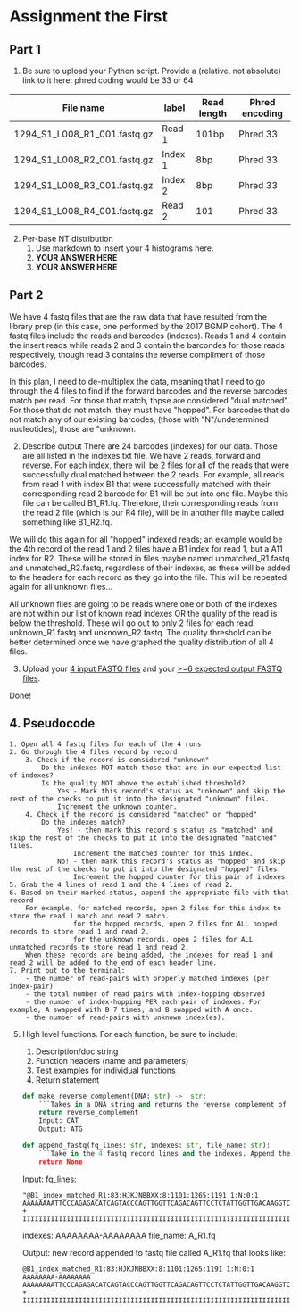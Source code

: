 # Assignment the First

## Part 1
1. Be sure to upload your Python script. Provide a (relative, not absolute) link to it here:
phred coding would be 33 or 64

| File name | label | Read length | Phred encoding |
|---|---|---|---|
| 1294_S1_L008_R1_001.fastq.gz |Read 1|101bp|Phred 33|
| 1294_S1_L008_R2_001.fastq.gz |Index 1|8bp|Phred 33|
| 1294_S1_L008_R3_001.fastq.gz |Index 2|8bp|Phred 33|
| 1294_S1_L008_R4_001.fastq.gz |Read 2|101|Phred 33|

2. Per-base NT distribution
    1. Use markdown to insert your 4 histograms here.
    2. **YOUR ANSWER HERE**
    3. **YOUR ANSWER HERE**
    
## Part 2
We have 4 fastq files that are the raw data that have resulted from the library prep (in this case, one performed by the 2017 BGMP cohort). The 4 fastq files include the reads and barcodes (indexes). Reads 1 and 4 contain the insert reads while reads 2 and 3 contain the barcondes for those reads respectively, though read 3 contains the reverse compliment of those barcodes. 

In this plan, I need to de-multiplex the data, meaning that I need to go through the 4 files to find if the forward barcodes and the reverse barcodes match per read. For those that match, thpse are considered  "dual matched". For those that do not match, they must have "hopped". For barcodes that do not match any of our existing barcodes, (those with "N"/undetermined nucleotides), those are "unknown. 

2. Describe output
There are 24 barcodes (indexes) for our data. Those are all listed in the indexes.txt file. We have 2 reads, forward and reverse. For each index, there will be 2 files for all of the reads that were successfully dual matched between the 2 reads. For example, all reads from read 1 with index B1 that were successfully matched with their corresponding read 2 barcode for B1 will be put into one file. Maybe this file can be called B1_R1.fq. Therefore, their corresponding reads from the read 2 file (which is our R4 file), will be in another file maybe called something like B1_R2.fq.

We will do this again for all "hopped" indexed reads; an example would be the 4th record of the read 1 and 2 files have a B1 index for read 1, but a A11 index for R2. These will be stored in files maybe named unmatched_R1.fastq and unmatched_R2.fastq, regardless of their indexes, as these will be added to the headers for each record as they go into the file. This will be repeated again for all unknown files...

All unknown files are going to be reads where one or both of the indexes are not within our list of known read indexes OR the quality of the read is below the threshold. These will go out to only 2 files for each read: unknown_R1.fastq and unknown_R2.fastq. The quality threshold can be better determined once we have graphed the quality distribution of all 4 files.

3. Upload your [4 input FASTQ files](../TEST-input_FASTQ) and your [>=6 expected output FASTQ files](../TEST-output_FASTQ).

Done!

## 4. Pseudocode
    1. Open all 4 fastq files for each of the 4 runs
    2. Go through the 4 files record by record
        3. Check if the record is considered "unknown"
            Do the indexes NOT match those that are in our expected list of indexes?
            Is the quality NOT above the established threshold?
                Yes - Mark this record's status as "unknown" and skip the rest of the checks to put it into the designated "unknown" files.
                Increment the unknown counter.
        4. Check if the record is considered "matched" or "hopped"
            Do the indexes match?
                Yes! - then mark this record's status as "matched" and skip the rest of the checks to put it into the designated "matched" files.
                    Increment the matched counter for this index.
                No! - then mark this record's status as "hopped" and skip the rest of the checks to put it into the designated "hopped" files.
                    Increment the hopped counter for this pair of indexes.
    5. Grab the 4 lines of read 1 and the 4 lines of read 2.
    6. Based on their marked status, append the appropriate file with that record
        For example, for matched records, open 2 files for this index to store the read 1 match and read 2 match.
                    for the hopped records, open 2 files for ALL hopped records to store read 1 and read 2.
                    for the unknown records, open 2 files for ALL unmatched records to store read 1 and read 2.
        When these records are being added, the indexes for read 1 and read 2 will be added to the end of each header line.
    7. Print out to the terminal:
        - the number of read-pairs with properly matched indexes (per index-pair)
        - the total number of read pairs with index-hopping observed
        - the number of index-hopping PER each pair of indexes. For example, A swapped with B 7 times, and B swapped with A once.
        - the number of read-pairs with unknown index(es).


5. High level functions. For each function, be sure to include:
    1. Description/doc string
    2. Function headers (name and parameters)
    3. Test examples for individual functions
    4. Return statement
    ```python
    def make_reverse_complement(DNA: str) ->  str:
        ```Takes in a DNA string and returns the reverse complement of that string.```
        return reverse_complement
        Input: CAT
        Output: ATG
    ```
    ```python
    def append_fastq(fq_lines: str, indexes: str, file_name: str):
        ```Take in the 4 fastq record lines and the indexes. Append the header line with the read's corresponding indexes. Then append to the desired file```
        return None
    ```
    Input: fq_lines:
    ```
    "@B1_index_matched_R1:83:HJKJNBBXX:8:1101:1265:1191 1:N:0:1
    AAAAAAAATTCCCAGAGACATCAGTACCCAGTTGGTTCAGACAGTTCCTCTATTGGTTGACAAGGTCTTCATTTCTAGTGATATCAACACGGTGTCTACAA
    +
    IIIIIIIIIIIIIIIIIIIIIIIIIIIIIIIIIIIIIIIIIIIIIIIIIIIIIIIIIIIIIIIIIIIIIIIIIIIIIIIIIIIIIIIIIIIIIIIIIIIII"
    ```
    indexes: AAAAAAAA-AAAAAAAA
    file_name: A_R1.fq

    Output: new record appended to fastq file called A_R1.fq that looks like:
    ```
    @B1_index_matched_R1:83:HJKJNBBXX:8:1101:1265:1191 1:N:0:1 AAAAAAAA-AAAAAAAA
    AAAAAAAATTCCCAGAGACATCAGTACCCAGTTGGTTCAGACAGTTCCTCTATTGGTTGACAAGGTCTTCATTTCTAGTGATATCAACACGGTGTCTACAA
    +
    IIIIIIIIIIIIIIIIIIIIIIIIIIIIIIIIIIIIIIIIIIIIIIIIIIIIIIIIIIIIIIIIIIIIIIIIIIIIIIIIIIIIIIIIIIIIIIIIIIIII
    ```
